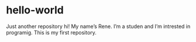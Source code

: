 # hello-world
Just another repository
hi!
My name’s Rene. I’m a studen and I’m intrested in programig. This is my first repository.
